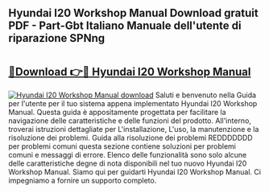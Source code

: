 ## Hyundai I20 Workshop Manual Download gratuit PDF - Part-Gbt Italiano Manuale dell'utente di riparazione SPNng

# <h2><a href="http://dfcw4o.blite.top/?on=Hyundai+I20+Workshop+Manual">🔗Download 👉🔴 Hyundai I20 Workshop Manual</a></h2>

[![Hyundai I20 Workshop Manual download](https://i.imgur.com/lujVjoI.png)](http://dfcw4o.blite.top/?on=Hyundai+I20+Workshop+Manual)
Saluti e benvenuto nella Guida per l'utente per il tuo sistema appena implementato Hyundai I20 Workshop Manual. Questa guida è appositamente progettata per facilitare la navigazione delle caratteristiche e delle funzioni del prodotto. All'interno, troverai istruzioni dettagliate per L'installazione, L'uso, la manutenzione e la risoluzione dei problemi. Guida alla risoluzione dei problemi REDDDDDDD per problemi comuni questa sezione contiene soluzioni per problemi comuni e messaggi di errore. Elenco delle funzionalità sono solo alcune delle caratteristiche degne di nota disponibili nel tuo nuovo Hyundai I20 Workshop Manual. Siamo qui per guidarti Hyundai I20 Workshop Manual. Ci impegniamo a fornire un supporto completo.
